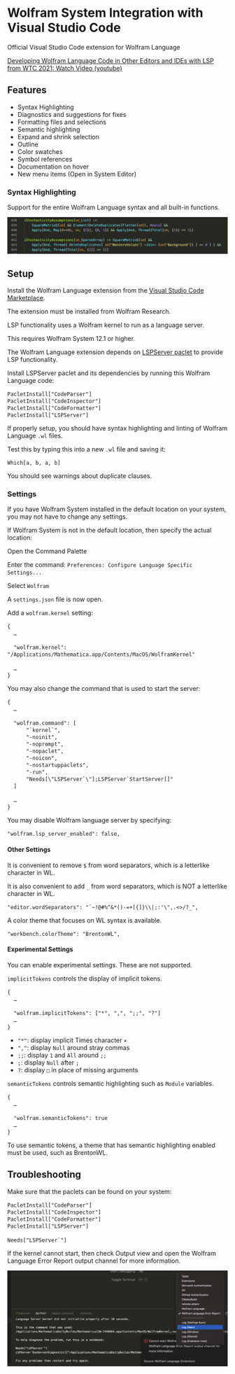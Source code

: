 # Wolfram System Integration with Visual Studio Code

Official Visual Studio Code extension for Wolfram Language

[Developing Wolfram Language Code in Other Editors and IDEs with LSP from WTC 2021: Watch Video (youtube)](https://www.youtube.com/watch?v=nXVEOUMZbzQ)

## Features

* Syntax Highlighting
* Diagnostics and suggestions for fixes
* Formatting files and selections
* Semantic highlighting
* Expand and shrink selection
* Outline
* Color swatches
* Symbol references
* Documentation on hover
* New menu items (Open in System Editor)

### Syntax Highlighting

Support for the entire Wolfram Language syntax and all built-in functions.

![highlighting](docs/highlighting.png)


## Setup

<!--  filter me START -->
Install the Wolfram Language extension from the [Visual Studio Code Marketplace](https://marketplace.visualstudio.com/items?itemName=WolframResearch.wolfram).

The extension must be installed from Wolfram Research.
<!--  filter me END -->

LSP functionality uses a Wolfram kernel to run as a language server.

This requires Wolfram System 12.1 or higher.

The Wolfram Language extension depends on [LSPServer paclet](https://github.com/WolframResearch/lspserver) to provide LSP functionality.

Install LSPServer paclet and its dependencies by running this Wolfram Language code:
```
PacletInstall["CodeParser"]
PacletInstall["CodeInspector"]
PacletInstall["CodeFormatter"]
PacletInstall["LSPServer"]
```

If properly setup, you should have syntax highlighting and linting of Wolfram Language `.wl` files.

Test this by typing this into a new `.wl` file and saving it:
```
Which[a, b, a, b]
```

You should see warnings about duplicate clauses.


### Settings

If you have Wolfram System installed in the default location on your system, you may not have to change any settings.

If Wolfram System is not in the default location, then specify the actual location:

Open the Command Palette

Enter the command:
`Preferences: Configure Language Specific Settings...`

Select `Wolfram`

A `settings.json` file is now open.

Add a `wolfram.kernel` setting:
```
{
  …

  "wolfram.kernel": "/Applications/Mathematica.app/Contents/MacOS/WolframKernel"

  …
}

```

You may also change the command that is used to start the server:
```
{
  …

  "wolfram.command": [
      "`kernel`",
      "-noinit",
      "-noprompt",
      "-nopaclet",
      "-noicon",
      "-nostartuppaclets",
      "-run",
      "Needs[\"LSPServer`\"];LSPServer`StartServer[]"
  ]

  …
}
```

You may disable Wolfram language server by specifying:
```
"wolfram.lsp_server_enabled": false,
```

#### Other Settings

It is convenient to remove `$` from word separators, which is a letterlike character in WL.

It is also convenient to add `_` from word separators, which is NOT a letterlike character in WL.

```
"editor.wordSeparators": "`~!@#%^&*()-=+[{]}\\|;:'\",.<>/?_",
```

A color theme that focuses on WL syntax is available.

```
"workbench.colorTheme": "BrentonWL",
```


#### Experimental Settings

You can enable experimental settings. These are not supported.

`implicitTokens` controls the display of implicit tokens.
```
{
  …

  "wolfram.implicitTokens": ["*", ",", ";;", "?"]
  …
}
```

* `"*"`: display implicit Times character `×`
* `","`: display `Null` around stray commas
* `;;`: display `1` and `All` around `;;`
* `;`: display `Null` after `;`
* `?`: display `□` in place of missing arguments


`semanticTokens` controls semantic highlighting such as `Module` variables.

```
{
  …

  "wolfram.semanticTokens": true
  …
}
```

To use semantic tokens, a theme that has semantic highlighting enabled must be used, such as BrentonWL.


## Troubleshooting

Make sure that the paclets can be found on your system:
```
PacletInstall["CodeParser"]
PacletInstall["CodeInspector"]
PacletInstall["CodeFormatter"]
PacletInstall["LSPServer"]

Needs["LSPServer`"]
```

If the kernel cannot start, then check Output view and open the Wolfram Language Error Report output channel for more information.

![error report](docs/error-report.png)
